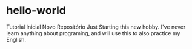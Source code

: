 # hello-world
Tutorial Inicial Novo Repositório
Just Starting this new hobby. I've never learn anything about programing, and will use this to also practice my English.
